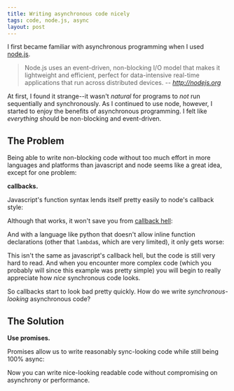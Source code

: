 ```yaml
---
title: Writing asynchronous code nicely
tags: code, node.js, async
layout: post
---
```


I first became familiar with asynchronous programming when I used [node.js](http://nodejs.org).

> Node.js uses an event-driven, non-blocking I/O model that makes it lightweight and efficient, perfect for data-intensive real-time applications that run across distributed devices.
> -- *<http://nodejs.org>*

At first, I found it strange--it wasn't *natural* for programs to *not* run sequentially and synchronously. As I continued to use node, however, I started to enjoy the benefits of asynchronous programming. I felt like *everything* should be non-blocking and event-driven.

## The Problem
Being able to write non-blocking code without too much effort in more languages and platforms than javascript and node seems like a great idea, except for one problem:

**callbacks.**

Javascript's function syntax lends itself pretty easily to node's callback style:
<script src="https://gist.github.com/AjayMT/4b441a958e5e0aa4d9c6.js"></script>

Although that works, it won't save you from [callback hell](http://callbackhell.com):
<script src="https://gist.github.com/AjayMT/7e8b3aea242fb2a442dc.js"></script>

And with a language like python that doesn't allow inline function declarations (other that `lambda`s, which are very limited), it only gets worse:
<script src="https://gist.github.com/AjayMT/b1cae05a873342858b5c.js"></script>

This isn't the same as javascript's callback hell, but the code is still very hard to read. And when you encounter more complex code (which you probably will since this example was pretty simple) you will begin to really appreciate how *nice* synchronous code looks.

So callbacks start to look bad pretty quickly. How do we write *synchronous-looking* asynchronous code?

## The Solution

**Use promises.**

Promises allow us to write reasonably sync-looking code while still being 100% async:
<script src="https://gist.github.com/AjayMT/98aa9944995908b7b9ba.js"></script>

Now you can write nice-looking readable code without compromising on asynchrony or performance.
